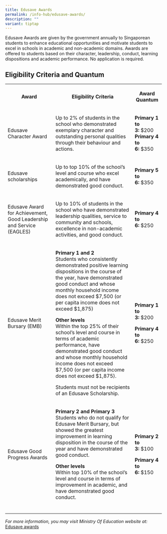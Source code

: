 ```yaml
---
title: Edusave Awards
permalink: /info-hub/edusave-awards/
description: ""
variant: tiptap
---
```

<p>Edusave Awards are given by the government annually to Singaporean students
    to enhance educational opportunities and motivate students to excel in
    schools in academic and non-academic domains. Awards are offered to students
    based on their character, leadership, conduct, learning dispositions and
    academic performance. No application is required.</p>
<h2>Eligibility Criteria and Quantum</h2>
<table>
    <tbody>
        <tr>
            <th rowspan="1" colspan="1">
                <p>Award</p>
            </th>
            <th rowspan="1" colspan="1">
                <p>Eligibility Criteria</p>
            </th>
            <th rowspan="1" colspan="1">
                <p>Award Quantum</p>
            </th>
        </tr>
        <tr>
            <td rowspan="1" colspan="1">
                <p>Edusave Character Award</p>
            </td>
            <td rowspan="1" colspan="1">
                <p>Up to 2% of students in the school who demonstrated exemplary character
                    and outstanding personal qualities through their behaviour and actions.</p>
            </td>
            <td rowspan="1" colspan="1">
                <p><strong>Primary 1 to 3:</strong>&nbsp;$200
                    <br><strong>Primary 4 to 6:</strong>&nbsp;$350</p>
            </td>
        </tr>
        <tr>
            <td rowspan="1" colspan="1">
                <p>Edusave scholarships</p>
            </td>
            <td rowspan="1" colspan="1">
                <p>Up to top 10% of the school’s level and course who excel academically,
                    and have demonstrated good conduct.</p>
            </td>
            <td rowspan="1" colspan="1">
                <p><strong>Primary 5 to 6:</strong>&nbsp;$350</p>
            </td>
        </tr>
        <tr>
            <td rowspan="1" colspan="1">
                <p>Edusave Award for Achievement, Good Leadership and Service (EAGLES)</p>
            </td>
            <td rowspan="1" colspan="1">
                <p>Up to 10% of students in the school who have demonstrated leadership qualities,
                    service to community and schools, excellence in non-academic activities,
                    and good conduct.</p>
            </td>
            <td rowspan="1" colspan="1">
                <p><strong>Primary 4 to 6:</strong>&nbsp;$250</p>
            </td>
        </tr>
        <tr>
            <td rowspan="1" colspan="1">
                <p>Edusave Merit Bursary (EMB)</p>
            </td>
            <td rowspan="1" colspan="1">
                <p><strong>Primary 1 and 2</strong> 
                    <br>Students who consistently demonstrated positive learning dispositions
                    in the course of the year, have demonstrated good conduct and whose monthly
                    household income does not exceed $7,500 (or per capita income does not
                    exceed $1,875)</p>
                <p></p>
                <p><strong>Other levels</strong> 
                    <br>Within the top 25% of their school’s level and course in terms of academic
                    performance, have demonstrated good conduct and whose monthly household
                    income does not exceed $7,500 (or per capita income does not exceed $1,875).</p>
                <p>Students must not be recipients of an Edusave Scholarship.</p>
            </td>
            <td rowspan="1" colspan="1">
                <p><strong>Primary 1 to 3:</strong>&nbsp;$200
                    <br>
                </p>
                <p></p>
                <p></p>
                <p></p>
                <p></p>
                <p></p>
                <p><strong>Primary 4 to 6:</strong>&nbsp;$250</p>
            </td>
        </tr>
        <tr>
            <td rowspan="1" colspan="1">
                <p>Edusave Good Progress Awards</p>
            </td>
            <td rowspan="1" colspan="1">
                <p><strong>Primary 2 and Primary 3</strong> 
                    <br>Students who do not qualify for Edusave Merit Bursary, but showed the
                    greatest improvement in learning disposition in the course of the year
                    and have demonstrated good conduct.</p>
                <p></p>
                <p><strong>Other levels</strong> 
                    <br>Within top 10% of the school’s level and course in terms of improvement
                    in academic, and have demonstrated good conduct.</p>
            </td>
            <td rowspan="1" colspan="1">
                <p><strong>Primary 2 to 3:</strong>&nbsp;$100</p>
                <p></p>
                <p></p>
                <p><strong>Primary 4 to 6:</strong>&nbsp;$150</p>
            </td>
        </tr>
        <tr>
            <td rowspan="1" colspan="1">
                <p></p>
            </td>
            <td rowspan="1" colspan="1">
                <p></p>
            </td>
            <td rowspan="1" colspan="1">
                <p></p>
            </td>
        </tr>
    </tbody>
</table>
<p><em>For more information, you may visit Ministry Of Education website at:</em>&nbsp;
    <a href="https://www.moe.gov.sg/financial-matters/awards-scholarships/edusave-awards" rel="noopener noreferrer nofollow" target="_blank">Edusave awards</a>
</p>
